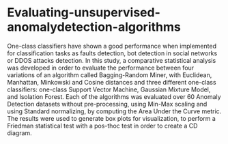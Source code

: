# Evaluating-unsupervised-anomalydetection-algorithms
One-class classifiers have shown a good performance when implemented for classification tasks as faults detection, bot detection in social networks or DDOS attacks detection. In this study, a comparative statistical analysis was developed in order to evaluate the performance between four variations of an algorithm called Bagging-Random Miner, with Euclidean, Manhattan, Minkowski and Cosine distances and three different one-class classifiers: one-class Support Vector Machine, Gaussian Mixture Model, and Isolation Forest. Each of the algorithms was evaluated over 60 Anomaly Detection datasets without pre-processing, using Min-Max scaling and using Standard normalizing, by computing the Area Under the Curve metric. The results were used to generate box plots for visualization, to perform a Friedman statistical test with a pos-thoc test in order to create a CD diagram.
